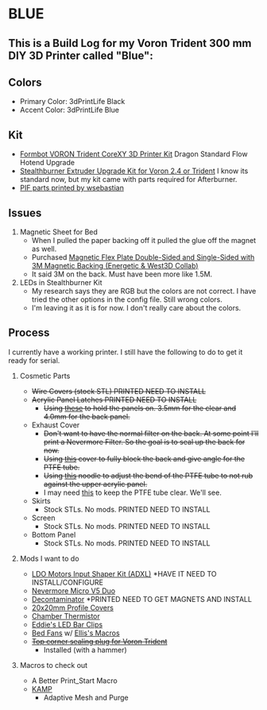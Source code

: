 # BLUE

## This is a Build Log for my Voron Trident 300 mm DIY 3D Printer called "Blue":

## Colors
* Primary Color: 3dPrintLife Black
* Accent Color: 3dPrintLife Blue

## Kit

* [Formbot VORON Trident CoreXY 3D Printer Kit](https://www.formbot3d.com/products/voron-trident-corexy-3d-printer-kit-with-premade-wiring-harness)
  Dragon Standard Flow Hotend Upgrade
* [Stealthburner Extruder Upgrade Kit for Voron 2.4 or Trident](https://www.formbot3d.com/products/-176)
  I know its standard now, but my kit came with parts required for Afterburner.
* [PIF parts printed by wsebastian](https://pif.voron.dev/)

## Issues

1. Magnetic Sheet for Bed
    * When I pulled the paper backing off it pulled the glue off the magnet as well.
    * Purchased [Magnetic Flex Plate Double-Sided and Single-Sided with 3M Magnetic Backing (Energetic & West3D Collab)](https://west3d.com/products/double-sided-texture-smooth-flex-plate-with-3m-magnetic-backing-energetic-west3d-collab)
    * It said 3M on the back. Must have been more like 1.5M.
2. LEDs in Stealthburner Kit
    * My research says they are RGB but the colors are not correct. I have tried the other options in the config file. Still wrong colors.
    * I'm leaving it as it is for now. I don't really care about the colors.
    
## Process

I currently have a working printer. I still have the following to do to get it ready for serial.

1. Cosmetic Parts
    * ~~Wire Covers (stock STL) PRINTED NEED TO INSTALL~~
    * ~~Acrylic Panel Latches PRINTED NEED TO INSTALL~~
      * ~~Using [these](https://github.com/VoronDesign/VoronUsers/tree/master/printer_mods/richardjm/snap-latch-2020) to hold the panels on. 3.5mm for the clear and 4.0mm for the back panel.~~
    * Exhaust Cover
      * ~~Don't want to have the normal filter on the back. At some point I'll print a Nevermore Filter. So the goal is to seal up the back for now.~~
      * ~~Using [this](https://github.com/MotorDynamicsLab/LDOVoronTrident/tree/master/STLs/Angled%20Exhaust%20Cover) cover to fully block the back and give angle for the PTFE tube.~~
      * ~~Using [this](https://github.com/Diyshift/3D-Printer/tree/main/Trident%20Noodle) noodle to adjust the bend of the PTFE tube to not rub against the upper acrylic panel.~~
      * I may need [this](https://github.com/VoronDesign/VoronUsers/tree/master/printer_mods/Galvanic/Bowden_Tube_Guide) to keep the PTFE tube clear. We'll see.
    * Skirts
      * Stock STLs. No mods. PRINTED NEED TO INSTALL
    * Screen
      * Stock STLs. No mods. PRINTED NEED TO INSTALL
    * Bottom Panel
      * Stock STLs. No mods. PRINTED NEED TO INSTALL

2. Mods I want to do
    * [LDO Motors Input Shaper Kit (ADXL)](https://kb-3d.com/store/ldo/655-ldo-motors-input-shaper-kit-1661370490021.html)
      *HAVE IT NEED TO INSTALL/CONFIGURE
    * [Nevermore Micro V5 Duo](https://github.com/nevermore3d/Nevermore_Micro)
    * [Decontaminator](https://github.com/LoganFraser/VoronMods/tree/main/DecontaminatorTrident/STLs)
      *PRINTED NEED TO GET MAGNETS AND INSTALL
    * [20x20mm Profile Covers](https://github.com/VoronDesign/VoronUsers/tree/master/printer_mods/chri.kai.in/20x20mm_Profile_Covers)
    * [Chamber Thermistor](https://github.com/VoronDesign/VoronUsers/tree/master/printer_mods/samwiseg0/extrusion_thermistor_mount)
    * [Eddie's LED Bar Clips](https://github.com/VoronDesign/VoronUsers/tree/master/printer_mods/eddie/LED_Bar_Clip)
    * [Bed Fans](https://github.com/VoronDesign/VoronUsers/tree/master/printer_mods/CannedBass/Trident_Bed_Fans) w/ [Ellis's Macros](https://github.com/VoronDesign/VoronUsers/tree/master/printer_mods/Ellis/Bed_Fans)
    * ~~[Top corner sealing plug for Voron Trident](https://www.printables.com/model/375617-top-corner-sealing-plug-for-voron-tridentv24)~~
      * Installed (with a hammer)
3. Macros to check out
    * A Better Print_Start Macro
    * [KAMP](https://github.com/kyleisah/Klipper-Adaptive-Meshing-Purging)
      * Adaptive Mesh and Purge
